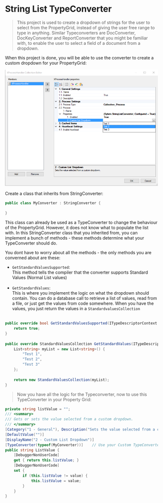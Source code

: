 # String List TypeConverter

> This project is used to create a dropdown of strings for the user to select from the PropertyGrid, instead of giving the user free range to type in anything. Similar Typeconverters are DocConverter, DocKeyConverter and ReportConverter that you might be familiar with, to enable the user to select a field of a document from a dropdown.

When this project is done, you will be able to use the converter to create a custom dropdown for your PropertyGrid:

![](./assets/ListConverter.png)

Create a class that inherits from StringConverter:

```cs
public class MyConverter : StringConverter {
        
}
```

This class can already be used as a TypeConverter to change the behaviour of the PropertyGrid. However, it does not know what to populate the list with. In this StringConverter class that you inherited from, you can implement a bunch of methods - these methods determine what your TypeConverter should do.

You dont have to worry about all the methods - the only methods you are converned about are these:

* ```GetStandardValuesSupported```: <br> This method tells the compiler that the converter supports Standard Values (Normal List values)<br><br>
* ```GetStandardValues```: <br> This is where you implement the logic on what the dropdown should contain. You can do a database call to retrieve a list of values, read from a file, or just get the values from code somewhere. When you have the values, you just return the values in a ```StandardvaluesCollection```<br><br>

```cs
public override bool GetStandardValuesSupported(ITypeDescriptorContext context) {
    return true;
}

public override StandardValuesCollection GetStandardValues(ITypeDescriptorContext context) {
    List<string> myList = new List<string>() {
        "Test 1",
        "Test 2",
        "Test 3"
    };

    return new StandardValuesCollection(myList);
}
```

> Now you have all the logic for the Typeconverter, now to use this TypeConverter in your Property Grid:

```cs
private string listValue = "";
/// <summary>
/// Gets or sets the value selected from a custom dropdown.
/// </summary>
[Category("1 - General"), Description("Sets the value selected from a custom dropdown.")]
[DefaultValue("")]
[DisplayName("2 - Custom List Dropdown")]
[TypeConverter(typeof(MyConverter))]    // Use your Custom TypeConverter over here to change behaviour on the PropertyGrid.
public string ListValue {
    [DebuggerNonUserCode]
    get { return this.listValue; }
    [DebuggerNonUserCode]
    set {
        if (this.listValue != value) {
            this.listValue = value;
        }
    }
}
```